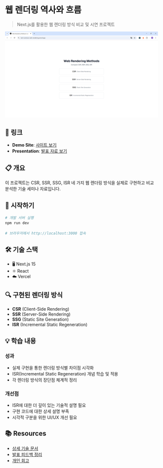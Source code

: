 # 웹 렌더링 역사와 흐름

> Next.js를 활용한 웹 렌더링 방식 비교 및 시연 프로젝트

![PAGE](image.png)

## 🔗 링크
- **Demo Site**: [사이트 보기](https://tech-seminar-web-rendering.vercel.app/)
- **Presentation**: [발표 자료 보기](https://www.canva.com/design/DAGt4KxLWPA/view)

## 📋 개요
이 프로젝트는 CSR, SSR, SSG, ISR 네 가지 웹 렌더링 방식을 실제로 구현하고 비교 분석한 기술 세미나 자료입니다.

## 🚀 시작하기

```bash
# 개발 서버 실행
npm run dev

# 브라우저에서 http://localhost:3000 접속
```

## 🛠️ 기술 스택
- 🖥️ Next.js 15
- ⚛️ React
- ☁️ Vercel

## 🔍 구현된 렌더링 방식
- **CSR** (Client-Side Rendering)
- **SSR** (Server-Side Rendering) 
- **SSG** (Static Site Generation)
- **ISR** (Incremental Static Regeneration)

## 💡 학습 내용

### 성과
- 실제 구현을 통한 렌더링 방식별 차이점 시각화
- ISR(Incremental Static Regeneration) 개념 학습 및 적용
- 각 렌더링 방식의 장단점 체계적 정리

### 개선점
- ISR에 대한 더 깊이 있는 기술적 설명 필요
- 구현 코드에 대한 상세 설명 부족
- 시각적 구분을 위한 UI/UX 개선 필요

## 📚 Resources
- [상세 기술 문서](./docs/technical-details.md)
- [발표 피드백 정리](./docs/feedback-summary.md)
- [개인 회고](./docs/retrospective.md)